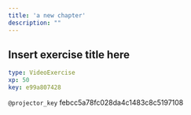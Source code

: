 ```yaml
---
title: 'a new chapter'
description: ""
---
```


## Insert exercise title here

```yaml
type: VideoExercise 
xp: 50 
key: e99a807428   
```

`@projector_key`
febcc5a78fc028da4c1483c8c5197108

